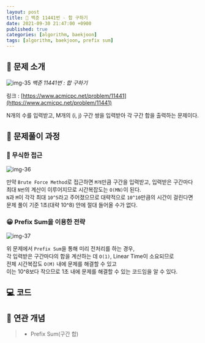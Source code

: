 ```yaml
---
layout: post
title: 📄 백준 11441번 - 합 구하기
date: 2021-09-30 21:47:00 +0900
published: true
categories: [algorithm, baekjoon]
tags: [algorithm, baekjoon, prefix sum]
---
```


## **📄 문제 소개**

![img-35](https://user-images.githubusercontent.com/6462456/150926552-f60d4346-25ff-4eb4-8047-6554b5ac35ff.png)
_백준 11441번 : 합 구하기_

링크 : [https://www.acmicpc.net/problem/11441](https://www.acmicpc.net/problem/11441)

N개의 수를 입력받고, M개의 (i, j) 구간 쌍을 입력받아 각 구간 합을 출력하는 문제이다.

## **📗 문제풀이 과정**

### **🧐 무식한 접근**

![img-36](https://user-images.githubusercontent.com/6462456/150926558-3524d7b7-8b88-4a0f-b933-9ff281d51f51.png)

만약 `Brute Force Method`로 접근하면 `M개`만큼 구간을 입력받고, 입력받은 구간마다 최대 `N번`의 계산이 이루어지므로 시간복잡도는 `O(MN)`이 된다.  
`N`과 `M`이 각각 최대 `10^5`라고 주어졌으므로 대략적으로 `10^10`만큼의 시간이 걸린다면  
문제 풀이 기준 1초(대략 10^8) 안에 절대 들어올 수가 없다.  

### **😀 Prefix Sum을 이용한 전략**

![img-37](https://user-images.githubusercontent.com/6462456/150926562-21d6d89f-7db1-45aa-a326-bcb9648dc5ed.png)

위 문제에서 `Prefix Sum`을 통해 미리 전처리를 하는 경우,  
각 입력받은 구간마다의 합을 계산하는 데 `O(1)`, Linear Time이 소요되므로  
전체 시간복잡도 `O(M)` 내에 문제를 해결할 수 있고  
이는 10^8보다 작으므로 1초 내에 문제를 해결할 수 있는 코드임을 알 수 있다.

## **💻 코드**

<script src="https://gist.github.com/poodlepoodle/7e2c427afcb3c8c15b951c5a52eb7b46.js"></script>

## **📒 연관 개념**

> -   Prefix Sum(구간 합)